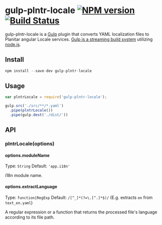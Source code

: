# gulp-plntr-locale [![NPM version](https://badge.fury.io/js/gulp-plntr-locale.png)](http://badge.fury.io/js/gulp-plntr-locale) [![Build Status](https://travis-ci.org/PlanitarInc/gulp-plntr-locale.svg?branch=master)](https://travis-ci.org/PlanitarInc/gulp-plntr-locale)

gulp-plntr-locale is a [Gulp](https://github.com/gulpjs/gulp) plugin that
converts YAML localization files to Planitar angular Locale services.
[Gulp is a streaming build system](https://github.com/gulpjs/gulp) utilizing
[node.js](http://nodejs.org/).

## Install

```javascript
npm install --save-dev gulp-plntr-locale
```

## Usage

```js
var plntrLocale = require('gulp-plntr-locale');

gulp.src('./src/**/*.yaml')
  .pipe(plntrLocale())
  .pipe(gulp.dest('./dist/'))
```

## API

### plntrLocale(options)

#### options.moduleName

Type: `String`
Default: `'app.i18n'`

i18n module name.


#### options.extractLanguage

Type: `function|RegExp`
Default: `/[^_]*(?=\.[^.]*$)/` (E.g. extracts `en` from `text_en.yaml`)

A regular expression or a function that returns the processed file's language
according to its file path.
